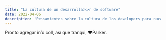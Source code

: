 ```yaml
---
title: "La cultura de un desarrollad<>r de software"
date: 2022-04-06
description: 'Pensamientos sobre la cultura de los developers para nuca no rendirse en el camino.'
---
```


Pronto agregar info coll, así que tranqui, ❤️Parker.
